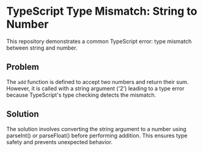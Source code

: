 # TypeScript Type Mismatch: String to Number

This repository demonstrates a common TypeScript error: type mismatch between string and number.

## Problem

The `add` function is defined to accept two numbers and return their sum. However, it is called with a string argument ('2') leading to a type error because TypeScript's type checking detects the mismatch. 

## Solution

The solution involves converting the string argument to a number using parseInt() or parseFloat() before performing addition.  This ensures type safety and prevents unexpected behavior.